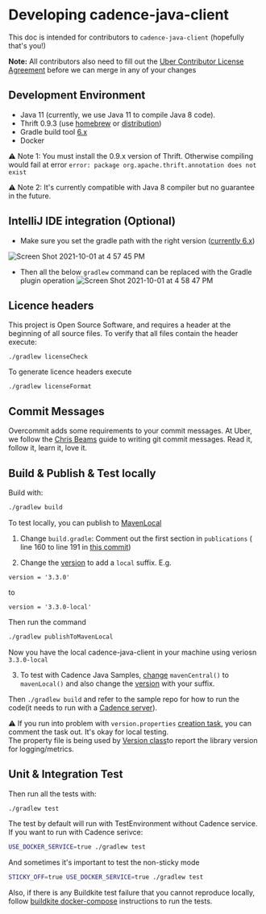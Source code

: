 # Developing cadence-java-client

This doc is intended for contributors to `cadence-java-client` (hopefully that's you!)

**Note:** All contributors also need to fill out the [Uber Contributor License Agreement](http://t.uber.com/cla) before we can merge in any of your changes

## Development Environment

* Java 11 (currently, we use Java 11 to compile Java 8 code).
* Thrift 0.9.3 (use [homebrew](https://formulae.brew.sh/formula/thrift@0.9) or [distribution](https://downloads.apache.org/thrift/0.9.3/))
* Gradle build tool [6.x](https://github.com/uber/cadence-java-client/blob/master/gradle/wrapper/gradle-wrapper.properties)
* Docker

:warning: Note 1: You must install the 0.9.x version of Thrift. Otherwise compiling would fail at error `error: package org.apache.thrift.annotation does not exist`

:warning: Note 2: It's currently compatible with Java 8 compiler but no guarantee in the future. 

## IntelliJ IDE integration (Optional)

* Make sure you set the gradle path with the right version ([currently 6.x](https://github.com/uber/cadence-java-client/blob/master/gradle/wrapper/gradle-wrapper.properties))

![Screen Shot 2021-10-01 at 4 57 45 PM](https://user-images.githubusercontent.com/4523955/135696878-81c1e62e-eb04-45e6-9bcb-785ac38b6607.png)

* Then all the below `gradlew` command can be replaced with the Gradle plugin operation 
![Screen Shot 2021-10-01 at 4 58 47 PM](https://user-images.githubusercontent.com/4523955/135696922-d43bc36d-18a4-4b7b-adee-0fe8300bf855.png)

## Licence headers

This project is Open Source Software, and requires a header at the beginning of
all source files. To verify that all files contain the header execute:

```lang=bash
./gradlew licenseCheck
```

To generate licence headers execute

```lang=bash
./gradlew licenseFormat
```

## Commit Messages

Overcommit adds some requirements to your commit messages. At Uber, we follow the
[Chris Beams](http://chris.beams.io/posts/git-commit/) guide to writing git
commit messages. Read it, follow it, learn it, love it.


##  Build & Publish & Test locally
Build with:

```bash
./gradlew build
```

To test locally, you can publish to [MavenLocal](https://docs.gradle.org/current/userguide/declaring_repositories.html#sec:case-for-maven-local)

1. Change `build.gradle`:
Comment out the first section in `publications` ( line 160 to line 191 in [this commit](https://github.com/uber/cadence-java-client/blob/c9ec6786aa9f866b0310292ea3ee5df63adc8799/build.gradle#L160))

2. Change the [version](https://github.com/uber/cadence-java-client/blob/c9ec6786aa9f866b0310292ea3ee5df63adc8799/build.gradle#L43) to add a `local` suffix. E.g.
```
version = '3.3.0'
```` 
to 
```
version = '3.3.0-local'
``` 
Then run the command
```bash
./gradlew publishToMavenLocal
```
Now you have the local cadence-java-client in your machine using veriosn `3.3.0-local`

3. To test with Cadence Java Samples, [change](https://github.com/uber/cadence-java-samples/blob/master/build.gradle#L32) `mavenCentral()` to `mavenLocal()`
and also change the [version](https://github.com/uber/cadence-java-samples/blob/a79d8d6e5860cf9986bf549fc1f96badecb09f8f/build.gradle#L38) with your suffix. 

Then `./gradlew build` and refer to the sample repo for how to run the code(it needs to run with a [Cadence server](https://github.com/uber/cadence)). 

:warning: If you run into problem with `version.properties` [creation task](https://github.com/uber/cadence-java-client/blob/c9ec6786aa9f866b0310292ea3ee5df63adc8799/build.gradle#L109), you can comment the task out. It's okay for local testing.  
The property file is being used by [Version class](https://github.com/uber/cadence-java-client/blob/master/src/main/java/com/uber/cadence/internal/Version.java#L39)to report the library version for logging/metrics. 

## Unit & Integration Test

Then run all the tests with:

```bash
./gradlew test
```

The test by default will run with TestEnvironment without Cadence service. If you want to run with Cadence serivce:
```bash
USE_DOCKER_SERVICE=true ./gradlew test
```
And sometimes it's important to test the non-sticky mode 
```bash
STICKY_OFF=true USE_DOCKER_SERVICE=true ./gradlew test
```

Also, if there is any Buildkite test failure that you cannot reproduce locally, 
follow [buildkite docker-compose](./docker/buildkite/README.md) instructions to run the tests.
